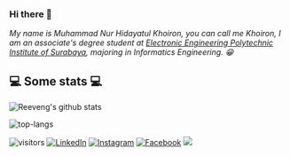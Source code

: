 ### Hi there 👋

<!--
**Khoiron14/Khoiron14** is a ✨ _special_ ✨ repository because its `README.md` (this file) appears on your GitHub profile.

Here are some ideas to get you started:

- 🔭 I’m currently working on ...
- 🌱 I’m currently learning ...
- 👯 I’m looking to collaborate on ...
- 🤔 I’m looking for help with ...
- 💬 Ask me about ...
- 📫 How to reach me: ...
- 😄 Pronouns: ...
- ⚡ Fun fact: ...
-->

<p>
  <em>
    My name is Muhammad Nur Hidayatul Khoiron, you can call me Khoiron, I am an associate's degree student at <a href="https://www.pens.ac.id/">Electronic Engineering    Polytechnic Institute of Surabaya</a>, majoring in Informatics Engineering. 😁</br>
  </em>
</p>

<h2>💻 Some stats 💻</h2>

![Reeveng's github stats](https://github-readme-stats.vercel.app/api?username=Khoiron14&show_icons=true&title_color=fff&icon_color=79ff97&text_color=9f9f9f&bg_color=151515)

![top-langs](https://github-readme-stats.vercel.app/api/top-langs/?username=Khoiron14&theme=blue-green)

![visitors](https://visitor-badge.laobi.icu/badge?page_id=Khoiron14.Khoiron14)
<a href="https://www.linkedin.com/in/khoiron14" target="_blank"><img src="https://img.shields.io/badge/LinkedIn-%230077B5.svg?&style=flat-square&logo=linkedin&logoColor=white" alt="LinkedIn"></a>
<a href="https://www.instagram.com/khoironn14" target="_blank"><img src="https://img.shields.io/badge/Instagram-%23E4405F.svg?&style=flat-square&logo=instagram&logoColor=white" alt="Instagram"></a>
<a href="https://www.facebook.com/khoironnurhi" target="_blank"><img src="https://img.shields.io/badge/Facebook-%231877F2.svg?&style=flat-square&logo=facebook&logoColor=white" alt="Facebook"></a>
<img src="https://github-profile-trophy.vercel.app/?username=Khoiron14&theme=onedark&column=7&margin-w=15&margin-h=15 (https://github.com/ryo-ma/github-profile-trophy)">
